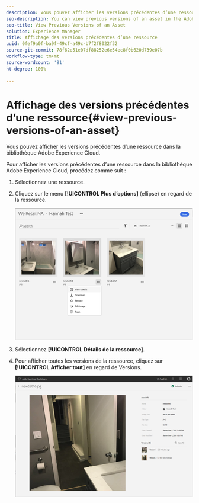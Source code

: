 ```yaml
---
description: Vous pouvez afficher les versions précédentes d’une ressource dans la bibliothèque Adobe Experience Cloud.
seo-description: You can view previous versions of an asset in the Adobe Experience Cloud Library.
seo-title: View Previous Versions of an Asset
solution: Experience Manager
title: Affichage des versions précédentes d’une ressource
uuid: 0fef9a0f-ba9f-49cf-a49c-b7f2f8022f32
source-git-commit: 78f62e51e07df88252e6e54ec8f0b620d739e07b
workflow-type: tm+mt
source-wordcount: '81'
ht-degree: 100%

---
```



# Affichage des versions précédentes d’une ressource{#view-previous-versions-of-an-asset}

Vous pouvez afficher les versions précédentes d’une ressource dans la bibliothèque Adobe Experience Cloud.

Pour afficher les versions précédentes d’une ressource dans la bibliothèque Adobe Experience Cloud, procédez comme suit :

1. Sélectionnez une ressource.
1. Cliquez sur le menu **[!UICONTROL Plus d’options]** (ellipse) en regard de la ressource.

   ![](assets/library_asset_options.png)

1. Sélectionnez **[!UICONTROL Détails de la ressource]**.
1. Pour afficher toutes les versions de la ressource, cliquez sur **[!UICONTROL Afficher tout]** en regard de Versions.

   ![](assets/library_details_versions.png)

